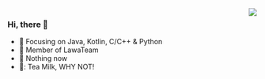 <img align="right" src="https://github-readme-stats.vercel.app/api?username=SakuraTao2007&show_icons=true&icon_color=CE1D2D&text_color=718096&bg_color=ffffff&hide_title=true" />

### Hi, there 👋

- :orange_book: Focusing on Java, Kotlin, C/C++ & Python
- :hammer: Member of LawaTeam
- :ram: Nothing now
- 🥛: Tea Milk, WHY NOT!
